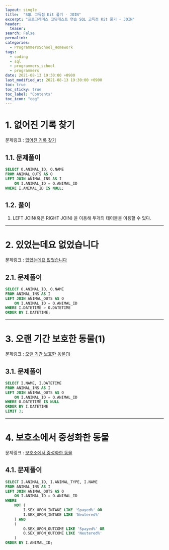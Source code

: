 ```yaml
---
layout: single
title:  "SQL 고득점 Kit 풀기 - JOIN"
excerpt: "프로그래머스 코딩테스트 연습 SQL 고득점 Kit 풀기 - JOIN"
header:
  teaser: 
search: False
permalink:
categories: 
  - ProgrammersSchool_Homework
tags:
  - coding
  - sql
  - programmers_school
  - programmers
date: 2021-08-13 19:30:00 +0900
last_modified_at: 2021-08-13 19:30:00 +0900
toc: true
toc_sticky: true
toc_label: "Contents"
toc_icon: "cog"
---
```


# 1. 없어진 기록 찾기

문제링크 : [없어진 기록 찾기](https://programmers.co.kr/learn/courses/30/lessons/59042)

## 1.1. 문제풀이

```sql
SELECT O.ANIMAL_ID, O.NAME
FROM ANIMAL_OUTS AS O
LEFT JOIN ANIMAL_INS AS I
    ON I.ANIMAL_ID = O.ANIMAL_ID
WHERE I.ANIMAL_ID IS NULL;
```

## 1.2. 풀이

1. LEFT JOIN(혹은 RIGHT JOIN) 을 이용해 두개의 테이블을 이용할 수 있다.

---

# 2. 있었는데요 없었습니다

문제링크 : [있었는데요 없었습니다](https://programmers.co.kr/learn/courses/30/lessons/59043)

## 2.1. 문제풀이

```sql
SELECT O.ANIMAL_ID, O.NAME
FROM ANIMAL_INS AS I
LEFT JOIN ANIMAL_OUTS AS O
    ON I.ANIMAL_ID = O.ANIMAL_ID
WHERE I.DATETIME > O.DATETIME
ORDER BY I.DATETIME;
```

---

# 3. 오랜 기간 보호한 동물(1)

문제링크 : [오랜 기간 보호한 동물(1)](https://programmers.co.kr/learn/courses/30/lessons/59044)

## 3.1. 문제풀이

```sql
SELECT I.NAME, I.DATETIME
FROM ANIMAL_INS AS I
LEFT JOIN ANIMAL_OUTS AS O
    ON I.ANIMAL_ID = O.ANIMAL_ID
WHERE O.DATETIME IS NULL
ORDER BY I.DATETIME
LIMIT 3;
```

---

# 4. 보호소에서 중성화한 동물

문제링크 : [보호소에서 중성화한 동물](https://programmers.co.kr/learn/courses/30/lessons/59045)

## 4.1. 문제풀이

```sql
SELECT I.ANIMAL_ID, I.ANIMAL_TYPE, I.NAME
FROM ANIMAL_INS AS I
LEFT JOIN ANIMAL_OUTS AS O
    ON I.ANIMAL_ID = O.ANIMAL_ID
WHERE
    NOT (
        I.SEX_UPON_INTAKE LIKE 'Spayed%' OR
        I.SEX_UPON_INTAKE LIKE 'Neutered%'
    ) AND
    (
        O.SEX_UPON_OUTCOME LIKE 'Spayed%' OR
        O.SEX_UPON_OUTCOME LIKE 'Neutered%' 
    )
ORDER BY I.ANIMAL_ID;
```
